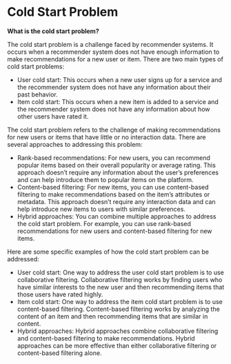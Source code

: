 # Cold Start Problem

**What is the cold start problem?**

The cold start problem is a challenge faced by recommender systems. It occurs when a recommender system does not have enough information to make recommendations for a new user or item.
There are two main types of cold start problems:
* User cold start: This occurs when a new user signs up for a service and the recommender system does not have any information about their past behavior.
* Item cold start: This occurs when a new item is added to a service and the recommender system does not have any information about how other users have rated it.


The cold start problem refers to the challenge of making recommendations for new users or items that have little or no interaction data. There are several approaches to addressing this problem:

* Rank-based recommendations: For new users, you can recommend popular items based on their overall popularity or average rating. This approach doesn’t require any information about the user’s preferences and can help introduce them to popular items on the platform.
* Content-based filtering: For new items, you can use content-based filtering to make recommendations based on the item’s attributes or metadata. This approach doesn’t require any interaction data and can help introduce new items to users with similar preferences.
* Hybrid approaches: You can combine multiple approaches to address the cold start problem. For example, you can use rank-based recommendations for new users and content-based filtering for new items.

Here are some specific examples of how the cold start problem can be addressed:

- User cold start: One way to address the user cold start problem is to use collaborative filtering. Collaborative filtering works by finding users who have similar interests to the new user and then recommending items that those users have rated highly.
- Item cold start: One way to address the item cold start problem is to use content-based filtering. Content-based filtering works by analyzing the content of an item and then recommending items that are similar in content.
- Hybrid approaches: Hybrid approaches combine collaborative filtering and content-based filtering to make recommendations. Hybrid approaches can be more effective than either collaborative filtering or content-based filtering alone.
